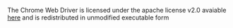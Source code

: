 The Chrome Web Driver is licensed under the apache license v2.0 avaiable [here](http://www.apache.org/licenses/LICENSE-2.0) and is redistributed in unmodified executable
form
